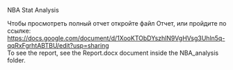 NBA Stat Analysis

Чтобы просмотреть полный отчет откройте файл Отчет, или пройдите по ссылке: https://docs.google.com/document/d/1XooKTObDYszhlN9VgHVsg3Uhln5q-qqRxFgrhtABTBU/edit?usp=sharing  
To see the report, see the Report.docx document inside the NBA_analysis folder.
